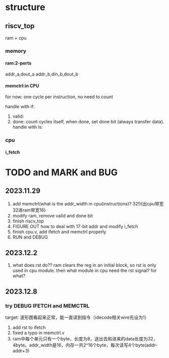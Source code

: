 # structure

## riscv_top
ram + cpu

### memory
#### ram:2-ports
addr_a,dout_a
addr_b,din_b,dout_b
#### memctrl:in CPU
for now: one cycle per instruction, no need to count

handle with if:
1. valid: 
2. done: count cycles itself, when done, set done bit (always transfer data).
handle with ls:

### cpu
#### i_fetch

# TODO and MARK and BUG
## 2023.11.29
1. add memctrl(what is the addr_width in cpu(instructions)? 32!)(出cpu带宽32进ram带宽16)
2. modify ram, remove valid and done bit
3. finish riscv_top
3. FIGURE OUT how to deal with 17-bit addr and modify i_fetch
4. finish cpu.v, add ifetch and memctrl properly
5. RUN and DEBUG

## 2023.12.2
1. what does rst do??
ram clears the reg in an initial block,
so rst is only used in cpu module.
then what module in cpu need the rst signal? for what?

## 2023.12.8
### try DEBUG IFETCH and MEMCTRL
target: 波形图看起来正常，能一直读到指令（idecode相关wire先设为1）
1. add rst to ifetch
2. fixed a typo in memctrl.v
3. ram中每个单元只有一个byte，长度为8，送出去和进来的data长度为32，4byte。addr_width是16，内存一共2^16个byte，每次读写4个byte(addr-addr+3)

